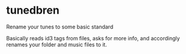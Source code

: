 # tunedbren
Rename your tunes to some basic standard

Basically reads id3 tags from files, asks for more info, and accordingly renames your folder and music files to it.
